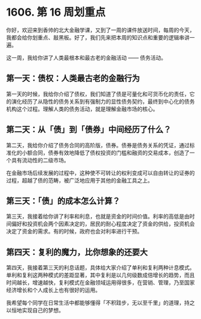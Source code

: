 # 1606. 第 16 周划重点

你好，欢迎来到香帅的北大金融学课，又到了一周的课件放送时间，每周的今天，我都会给你划重点、敲黑板。好了，我们先来把本周的知识点和重要的逻辑串讲一遍。

这一周，我给你讲了人类最根本和最古老的金融活动 —— 债务活动。

## 第一天：债权：人类最古老的金融行为

第一天的时候，我给你介绍了债权，我们知道了债是可量化和可货币化的责任，它的演化经历了从隐性的债务关系到有强制力的显性债务契约，最终到中心化的债务机构这个过程。理解人类的债务活动，就是理解金融市场的核心。

## 第二天：从「债」到「债券」中间经历了什么？

第二天，我给你介绍了债务合同的高阶版，债券。债券是债务关系的凭证，通过标准化的小额合同，债券有效地降低了债权投资的门槛和融资的交易成本，创造了一个具有流动性的二级市场。

在金融市场后续发展的过程中，这种使不可转让的权利变成可以自由转让的证券的过程，超越了债的范畴，被广泛地应用于其他的金融工具之上。

## 第三天：「债」的成本怎么计算？

第三天，我接着给你讲了利率和利息，也就是资金的时间价值。利率的高低是由时间偏好和投资机会两个因素决定的，居民的耐心程度决定了资金的供给，投资机会决定了资金的需求。有的时候，政府也会对利率进行干预。

## 第四天：复利的魔力，比你想象的还要大

第四天，我接着第三天的利息话题，具体给大家介绍了单利和复利两种计息模式。单利和复利这两种模式的差距显著，其中复利是以几何级数成倍增长的趋势，而且时间越长，增速越快，复利模式在金融领域运用得很多，在营销、管理，乃至国家经济增长和个人成长上也有很好的运用。

我希望每个同学在日常生活中都能够懂得「不积跬步，无以至千里」的道理，持之以恒地实现自己的梦想。

